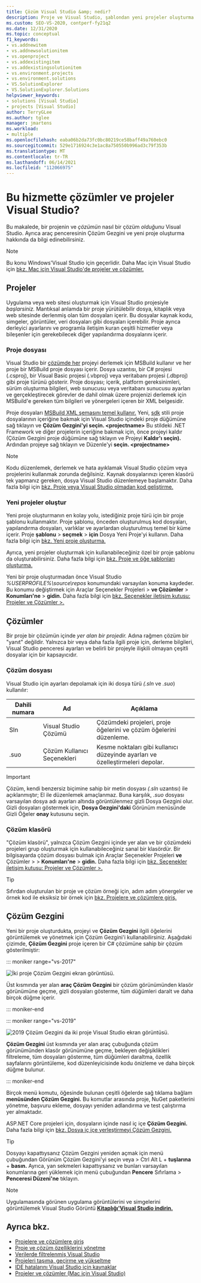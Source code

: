 ```yaml
---
title: Çözüm Visual Studio &amp; nedir?
description: Proje ve Visual Studio, şablondan yeni projeler oluşturma ve proje yönetimi ile ilgili & görüntüleme hakkında Çözüm Gezgini.
ms.custom: SEO-VS-2020, contperf-fy21q2
ms.date: 12/31/2020
ms.topic: conceptual
f1_keywords:
- vs.addnewitem
- vs.addnewsolutionitem
- vs.openproject
- vs.addexistingitem
- vs.addexistingsolutionitem
- vs.environment.projects
- vs.environment.solutions
- VS.SolutionExplorer
- VS.SolutionExplorer.Solutions
helpviewer_keywords:
- solutions [Visual Studio]
- projects [Visual Studio]
author: TerryGLee
ms.author: tglee
manager: jmartens
ms.workload:
- multiple
ms.openlocfilehash: eaba06b2da73fc0bc80219ce58baff49a760ebc0
ms.sourcegitcommit: 529e1716924c3e1ac8a750550b996ad3c79f353b
ms.translationtype: MT
ms.contentlocale: tr-TR
ms.lasthandoff: 06/14/2021
ms.locfileid: "112066975"
---
```

# <a name="what-are-solutions-and-projects-in-visual-studio"></a>Bu hizmette çözümler ve projeler Visual Studio?

Bu makalede, bir projenin ve *çözümün* nasıl bir çözüm *olduğunu* Visual Studio. Ayrıca araç penceresinin Çözüm Gezgini ve yeni proje oluşturma hakkında da bilgi edinebilirsiniz.

> [!NOTE]
> Bu konu Windows'Visual Studio için geçerlidir. Daha Mac için Visual Studio için [bkz. Mac için Visual Studio'de projeler ve çözümler.](/visualstudio/mac/projects-and-solutions)

## <a name="projects"></a>Projeler

Uygulama veya web sitesi oluşturmak için Visual Studio projesiyle *başlarsiniz.* Mantıksal anlamda bir proje yürütülebilir dosya, kitaplık veya web sitesinde derlenmiş olan tüm dosyaları içerir. Bu dosyalar kaynak kodu, simgeler, görüntüler, veri dosyaları gibi dosyaları içerebilir. Proje ayrıca derleyici ayarlarını ve programla iletişim kuran çeşitli hizmetler veya bileşenler için gerekebilecek diğer yapılandırma dosyalarını içerir.

### <a name="project-file"></a>Proje dosyası

Visual Studio bir [çözümde her](../msbuild/msbuild.md) projeyi derlemek için MSBuild kullanır ve her proje bir MSBuild proje dosyası içerir. Dosya uzantısı, bir C# projesi (.csproj), bir Visual Basic projesi (.vbproj) veya veritabanı projesi (.dbproj) gibi proje türünü gösterir. Proje dosyası; içerik, platform gereksinimleri, sürüm oluşturma bilgileri, web sunucusu veya veritabanı sunucusu ayarları ve gerçekleştirecek görevler de dahil olmak üzere projenizi derlemek için MSBuild'e gereken tüm bilgileri ve yönergeleri içeren bir XML belgesidir.

Proje dosyaları [MSBuild XML şemasını temel kullanır.](../msbuild/msbuild-project-file-schema-reference.md) Yeni, [sdk](../msbuild/how-to-use-project-sdk.md) stili proje dosyalarının içeriğine bakmak için Visual Studio içindeki proje düğümüne sağ tıklayın ve **Çözüm Gezgini'yi seçin. \<projectname\>**  Bu stildeki .NET Framework ve diğer projelerin içeriğine bakmak için, önce projeyi kaldır (Çözüm Gezgini proje düğümüne sağ tıklayın ve Projeyi **Kaldır'ı** **seçin).** Ardından projeye sağ tıklayın ve Düzenle'yi **seçin. \<projectname\>**

> [!NOTE]
> Kodu düzenlemek, derlemek ve hata ayıklamak Visual Studio çözüm veya projelerini kullanmak zorunda değilsiniz. Kaynak dosyalarınızı içeren klasörü tek yapmanız gereken, dosya Visual Studio düzenlemeye başlamaktır. Daha fazla bilgi için [bkz. Proje veya Visual Studio olmadan kod geliştirme.](../ide/develop-code-in-visual-studio-without-projects-or-solutions.md)

### <a name="create-new-projects"></a>Yeni projeler oluştur

Yeni proje oluşturmanın en kolay yolu, istediğiniz proje türü için bir proje şablonu kullanmaktır. Proje şablonu, önceden oluşturulmuş kod dosyaları, yapılandırma dosyaları, varlıklar ve ayarlardan oluşturulmuş temel bir küme içerir. Proje **şablonu**  >  **seçmek**  >  **için** Dosya Yeni Proje'yi kullanın. Daha fazla bilgi için [bkz. Yeni proje oluşturma.](create-new-project.md)

Ayrıca, yeni projeler oluşturmak için kullanabileceğiniz özel bir proje şablonu da oluşturabilirsiniz. Daha fazla bilgi için [bkz. Proje ve öğe şablonları oluşturma.](../ide/creating-project-and-item-templates.md)

Yeni bir proje oluşturmadan önce Visual Studio *%USERPROFILE%\source\repos* konumundaki varsayılan konuma kaydeder. Bu konumu değiştirmek için Araçlar Seçenekler Projeleri  >  **ve Çözümler**  >  **Konumları'ne**  >  **gidin.** Daha fazla bilgi için [bkz. Seçenekler iletişim kutusu: Projeler ve Çözümler >.](./reference/projects-solutions-locations-options.md)

## <a name="solutions"></a>Çözümler

Bir proje bir çözümün içinde *yer alan bir projedir.* Adına rağmen çözüm bir "yanıt" değildir. Yalnızca bir veya daha fazla ilgili proje için, derleme bilgileri, Visual Studio penceresi ayarları ve belirli bir projeyle ilişkili olmayan çeşitli dosyalar için bir kapsayıcıdır.

### <a name="solution-file"></a>Çözüm dosyası

Visual Studio için ayarları depolamak için iki dosya türü *(.sln* ve *.suo*) kullanılır:

|Dahili numara|Ad|Açıklama|
|---------------|----------|-----------------|
|Sln|Visual Studio Çözümü|Çözümdeki projeleri, proje öğelerini ve çözüm öğelerini düzenleme.|
|.suo|Çözüm Kullanıcı Seçenekleri|Kesme noktaları gibi kullanıcı düzeyinde ayarları ve özelleştirmeleri depolar.|

> [!IMPORTANT]
> Çözüm, kendi benzersiz biçimine sahip bir metin dosyası *(.sln* uzantısı) ile açıklanmıştır; El ile düzenlemek amaçlanmaz. Buna karşılık, *.suo* dosyası varsayılan dosya adı ayarları altında görüntülenmez gizli Dosya Gezgini olur. Gizli dosyaları göstermek için, **Dosya Gezgini'daki** Görünüm menüsünde Gizli Öğeler **onay** kutusunu seçin.

### <a name="solution-folder"></a>Çözüm klasörü

"Çözüm klasörü", yalnızca Çözüm Gezgini içinde yer alan ve bir çözümdeki projeleri grup oluşturmak için kullanabileceğiniz sanal bir klasördür. Bir bilgisayarda çözüm dosyası bulmak için Araçlar Seçenekler Projeleri **ve** Çözümler  >    >  **Konumları'ne**  >  **gidin.** Daha fazla bilgi için [bkz. Seçenekler iletişim kutusu: Projeler ve Çözümler >.](./reference/projects-solutions-locations-options.md)

> [!TIP]
> Sıfırdan oluşturulan bir proje ve çözüm örneği için, adım adım yönergeler ve örnek kod ile eksiksiz bir örnek için [bkz. Projelere ve çözümlere giriş.](../get-started/tutorial-projects-solutions.md)

## <a name="solution-explorer"></a>Çözüm Gezgini

Yeni bir proje oluşturdukta, projeyi ve **Çözüm Gezgini** ilgili öğelerini görüntülemek ve yönetmek için Çözüm Gezgini'i kullanabilirsiniz. Aşağıdaki çizimde, **Çözüm Gezgini** proje içeren bir C# çözümüne sahip bir çözüm gösterilmiştir:

::: moniker range="vs-2017"

![İki proje Çözüm Gezgini ekran görüntüsü.](../ide/media/vs2015_solution_explorer.png)

Üst kısmında yer alan **araç Çözüm Gezgini** bir çözüm görünümünden klasör görünümüne geçme, gizli dosyaları gösterme, tüm düğümleri daralt ve daha birçok düğme içerir.

::: moniker-end

::: moniker range="vs-2019"

![2019 Çözüm Gezgini da iki proje Visual Studio ekran görüntüsü.](../ide/media/solution-explorer.png)

**Çözüm Gezgini** üst kısmında yer alan araç çubuğunda çözüm görünümünden klasör görünümüne geçme, bekleyen değişiklikleri filtreleme, tüm dosyaları [](managing-project-and-solution-properties.md) gösterme, tüm düğümleri [](writing-code-in-the-code-and-text-editor.md)daraltma, özellik sayfalarını görüntüleme, kod düzenleyicisinde kodu önizleme ve daha birçok düğme bulunur.

::: moniker-end

Birçok menü komutu, öğesinde bulunan çeşitli öğelerde sağ tıklama bağlam **menüsünden Çözüm Gezgini.** Bu komutlar arasında proje, NuGet paketlerini yönetme, başvuru ekleme, dosyayı yeniden adlandırma ve test çalıştırma yer almaktadır.

ASP.NET Core projeleri için, dosyaların içinde nasıl iç içe **Çözüm Gezgini.** Daha fazla bilgi için [bkz. Dosya iç içe yerleştirmeyi Çözüm Gezgini.](file-nesting-solution-explorer.md)

> [!TIP]
> Dosyayı kapattıysanız Çözüm Gezgini yeniden açmak için menü çubuğundan Görünüm Çözüm Gezgini'yi seçin veya  >   Ctrl Alt L  + **tuşlarına** + **basın.** Ayrıca, yan sekmeleri kapattıysanız ve bunları varsayılan konumlarına geri yüklemek için menü çubuğundan **Pencere** Sıfırlama  >  **Penceresi Düzeni'ne** tıklayın.

> [!NOTE]
> Uygulamasında görünen uygulama görüntülerini ve simgelerini görüntülemek Visual Studio Görüntü [**Kitaplığı'Visual Studio indirin.**](https://www.microsoft.com/download/details.aspx?id=35825)

## <a name="see-also"></a>Ayrıca bkz.

- [Projelere ve çözümlere giriş](../get-started/tutorial-projects-solutions.md)
- [Proje ve çözüm özelliklerini yönetme](managing-project-and-solution-properties.md)
- [Verilerde filtrelenmiş Visual Studio](filtered-solutions.md)
- [Projeleri taşıma, geçirme ve yükseltme](../porting/port-migrate-and-upgrade-visual-studio-projects.md)
- [IDE hatalarını Visual Studio için kaynaklar](./reference/resources-for-troubleshooting-integrated-development-environment-errors.md)
- [Projeler ve çözümler (Mac için Visual Studio)](/visualstudio/mac/projects-and-solutions)

